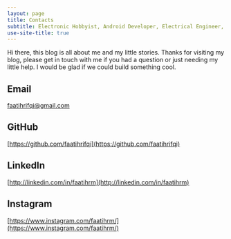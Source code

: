 ```yaml
---
layout: page
title: Contacts
subtitle: Electronic Hobbyist, Android Developer, Electrical Engineer, Freelancer, and Sleeper
use-site-title: true
---
```


Hi there, this blog is all about me and my little stories. Thanks for visiting my blog, please get in touch with me if you had a question or just needing my little help. I would be glad if we could build something cool.

## Email
faatihrifqi@gmail.com

## GitHub
[https://github.com/faatihrifqi](https://github.com/faatihrifqi)

## LinkedIn
[http://linkedin.com/in/faatihrm](http://linkedin.com/in/faatihrm)

## Instagram
[https://www.instagram.com/faatihrm/](https://www.instagram.com/faatihrm/)

